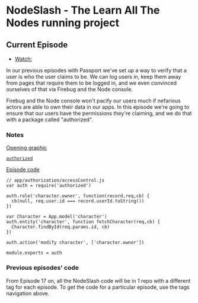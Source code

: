# NodeSlash - The Learn All The Nodes running project

## Current Episode

* [Watch:](http://www.learnallthenodes.com/episodes/25-authorization-part-2-ensuring-they-have-permission)

In our previous episodes with Passport we've set up a way to verify that a user is who the user claims to be.  We can log users in, keep them away from pages that require them to be logged in, and we even convinced ourselves of that via Firebug and the Node console.

Firebug and the Node console won't pacify our users much if nefarious actors are able to own their data in our apps.  In this episode we're going to ensure that our users have the permissions they're claiming, and we do that with a package called "authorized".

### Notes

[Opening graphic](http://openclipart.org/detail/183954/dont-touch-by-frankes-183954)

[`authorized`](https://github.com/tschaub/authorized)

[Episode code](https://github.com/LearnAllTheNodes/nodeslash/tree/00025)

    // app/authorization/accessControl.js
    var auth = require('authorized')
    
    auth.role('character.owner', function(record,req,cb) {
      cb(null, req.user.id === record.userId.toString())        
    })
    
    var Character = App.model('character')
    auth.entity('character', function fetchCharacter(req,cb) {
      Character.findById(req.params.id, cb)
    })
    
    auth.action('modify character', ['character.owner'])
    
    module.exports = auth

### Previous episodes' code

From Episode 17 on, all the NodeSlash code will be in 1 repo with a different tag for each episode.  To get the code for a particular episode, use the tags navigation above.
